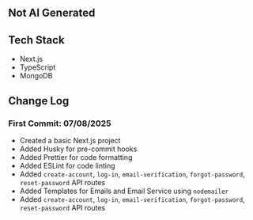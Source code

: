 ## Not AI Generated

## Tech Stack

- Next.js
- TypeScript
- MongoDB

## Change Log

### First Commit: 07/08/2025

- Created a basic Next.js project
- Added Husky for pre-commit hooks
- Added Prettier for code formatting
- Added ESLint for code linting
- Added `create-account`, `log-in`, `email-verification`, `forgot-password`, `reset-password` API routes
- Added Templates for Emails and Email Service using `nodemailer`
- Added `create-account`, `log-in`, `email-verification`, `forgot-password`, `reset-password` API routes
